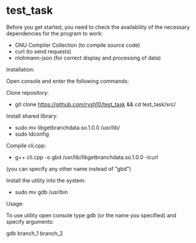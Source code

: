 # test_task


Before you get started, you need to check the availability of the necessary dependencies for the program to work:
  - GNU Compiler Collection (to compile source code)
  - curl (to send requests)
  - nlohmann-json (for correct display and processing of data)

Installation:

Open console and enter the following commands:
  
  Clone repository:
  - git clone https://github.com/rvsh10/test_task && cd test_task/src/

Install shared library:
  - sudo mv libgetbranchdata.so.1.0.0 /usr/lib/
  - sudo ldconfig 

Compile cli.cpp:
  - g++ cli.cpp -o gbd /usr/lib/libgetbranchdata.so.1.0.0 -lcurl

(you can specify any other name instead of "gbd")

Install the utility into the system:
  - sudo mv gdb /usr/bin

Usage:

To use utility open console type gdb (or the name you specified) and specify arguments:

gdb branch_1 branch_2



